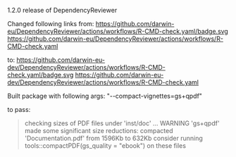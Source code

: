 1.2.0 release of DependencyReviewer

Changed following links from:
https://github.com/darwin-eu/DependencyReviewer/actions/workflows/R-CMD-check.yaml/badge.svg
https://github.com/darwin-eu/DependencyReviewer/actions/workflows/R-CMD-check.yaml

to:
https://github.com/darwin-eu-dev/DependencyReviewer/actions/workflows/R-CMD-check.yaml/badge.svg
https://github.com/darwin-eu-dev/DependencyReviewer/actions/workflows/R-CMD-check.yaml

Built package with following args:
"--compact-vignettes=gs+qpdf"

to pass:
>checking sizes of PDF files under 'inst/doc' ... WARNING
  'gs+qpdf' made some significant size reductions:
     compacted 'Documentation.pdf' from 1596Kb to 632Kb
  consider running tools::compactPDF(gs_quality = "ebook") on these files
